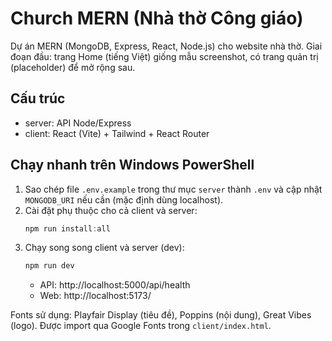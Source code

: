 # Church MERN (Nhà thờ Công giáo)

Dự án MERN (MongoDB, Express, React, Node.js) cho website nhà thờ. Giai đoạn đầu: trang Home (tiếng Việt) giống mẫu screenshot, có trang quản trị (placeholder) để mở rộng sau.

## Cấu trúc
- server: API Node/Express
- client: React (Vite) + Tailwind + React Router

## Chạy nhanh trên Windows PowerShell
1. Sao chép file `.env.example` trong thư mục `server` thành `.env` và cập nhật `MONGODB_URI` nếu cần (mặc định dùng localhost).
2. Cài đặt phụ thuộc cho cả client và server:
	```powershell
	npm run install:all
	```
3. Chạy song song client và server (dev):
	```powershell
	npm run dev
	```
	- API: http://localhost:5000/api/health
	- Web: http://localhost:5173/

Fonts sử dụng: Playfair Display (tiêu đề), Poppins (nội dung), Great Vibes (logo). Được import qua Google Fonts trong `client/index.html`.

